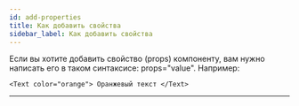 ```yaml
---
id: add-properties
title: Как добавить свойства
sidebar_label: Как добавить свойства
---
```


Если вы хотите добавить свойство (props) компоненту, вам нужно написать его в таком синтаксисе: props="value". Например:

```
<Text color="orange"> Оранжевый текст </Text>
```

---
